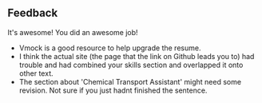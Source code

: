 ## Feedback

It's awesome! You did an awesome job!

- Vmock is a good resource to help upgrade the resume.
- I think the actual site (the page that the link on Github leads you to) had trouble and had combined your skills section and overlapped it onto other text.
- The section about 'Chemical Transport Assistant' might need some revision. Not sure if you just hadnt finished the sentence.